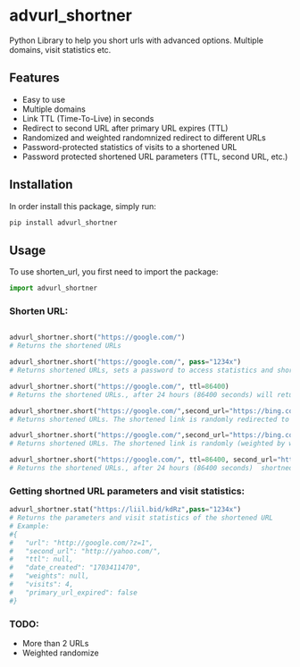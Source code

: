 # advurl_shortner

Python Library to help you short urls with advanced options. Multiple domains, visit statistics etc.

## Features
- Easy to use
- Multiple domains
- Link TTL (Time-To-Live) in seconds
- Redirect to second URL after primary URL expires (TTL)
- Randomized and weighted randomnized redirect to different URLs
- Password-protected statistics of visits to a shortened URL
- Password protected shortened URL parameters (TTL, second URL, etc.)

## Installation

In order install this package, simply run:

```bash
pip install advurl_shortner
```

## Usage

To use shorten_url, you first need to import the package:

```python
import advurl_shortner
```


### Shorten URL:
```python

advurl_shortner.short("https://google.com/")
# Returns the shortened URLs

advurl_shortner.short("https://google.com/", pass="1234x")
# Returns shortened URLs, sets a password to access statistics and shortened URL parameters.

advurl_shortner.short("https://google.com/", ttl=86400)
# Returns the shortened URLs., after 24 hours (86400 seconds) will return "The Link You Followed Has Expired"

advurl_shortner.short("https://google.com/",second_url="https://bing.com/")
# Returns shortened URLs. The shortened link is randomly redirected to one of the provided URLs.

advurl_shortner.short("https://google.com/",second_url="https://bing.com/", "weights"=[0.3, 0.7])
# Returns shortened URLs. The shortened link is randomly (weighted by weight parameter) redirected to one of the provided URLs.

advurl_shortner.short("https://google.com/", ttl=86400, second_url="https://bing.com/")
# Returns the shortened URLs., after 24 hours (86400 seconds)  shortned link will redirect to second_url


```
### Getting shortned URL parameters and visit statistics:
```python
advurl_shortner.stat("https://liil.bid/kdRz",pass="1234x")
# Returns the parameters and visit statistics of the shortened URL
# Example:
#{
#	"url": "http://google.com/?z=1",
#	"second_url": "http://yahoo.com/",
#	"ttl": null,
#	"date_created": "1703411470",
#	"weights": null,
#	"visits": 4,
#	"primary_url_expired": false
#}
```

### TODO:
- More than 2 URLs
- Weighted randomize

